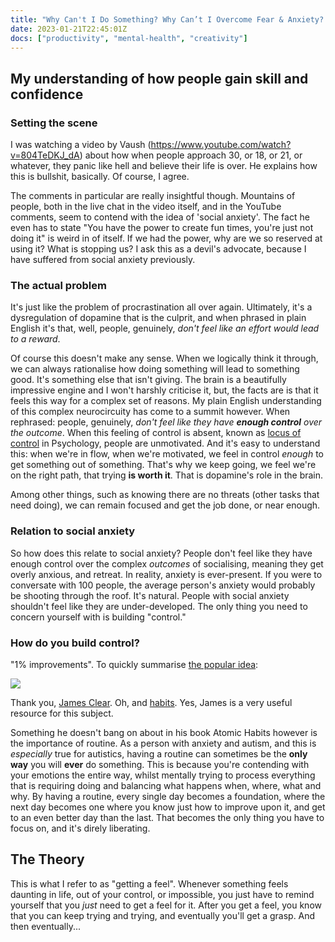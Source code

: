 ```yaml
---
title: "Why Can't I Do Something? Why Can’t I Overcome Fear & Anxiety? – Gaining Success & Control"
date: 2023-01-21T22:45:01Z
docs: ["productivity", "mental-health", "creativity"]
---
```


## My understanding of how people gain skill and confidence

### Setting the scene

I was watching a video by Vaush (https://www.youtube.com/watch?v=804TeDKJ_dA) about how when people approach 30, or 18, or 21, or whatever, they panic like hell and believe their life is over. He explains how this is bullshit, basically. Of course, I agree.

The comments in particular are really insightful though. Mountains of people, both in the live chat in the video itself, and in the YouTube comments, seem to contend with the idea of 'social anxiety'. The fact he even has to state "You have the power to create fun times, you're just not doing it" is weird in of itself. If we had the power, why are we so reserved at using it? What is stopping us? I ask this as a devil's advocate, because I have suffered from social anxiety previously.

### The actual problem

It's just like the problem of procrastination all over again. Ultimately, it's a dysregulation of dopamine that is the culprit, and when phrased in plain English it's that, well, people, genuinely, *don't feel like an effort would lead to a reward*.

Of course this doesn't make any sense. When we logically think it through, we can always rationalise how doing something will lead to something good. It's something else that isn't giving. The brain is a beautifully impressive engine and I won't harshly criticise it, but, the facts are is that it feels this way for a complex set of reasons. My plain English understanding of this complex neurocircuity has come to a summit however. When rephrased: people, genuinely, *don't feel like they have **enough control** over the outcome*. When this feeling of control is absent, known as [locus of control](https://en.wikipedia.org/wiki/Locus_of_control) in Psychology, people are unmotivated. And it's easy to understand this: when we're in flow, when we're motivated, we feel in control *enough* to get something out of something. That's why we keep going, we feel we're on the right path, that trying **is worth it**. That is dopamine's role in the brain.

Among other things, such as knowing there are no threats (other tasks that need doing), we can remain focused and get the job done, or near enough.

### Relation to social anxiety

So how does this relate to social anxiety? People don't feel like they have enough control over the complex *outcomes* of socialising, meaning they get overly anxious, and retreat. In reality, anxiety is ever-present. If you were to conversate with 100 people, the average person's anxiety would probably be shooting through the roof. It's natural. People with social anxiety shouldn't feel like they are under-developed. The only thing you need to concern yourself with is building "control."

### How do you build control?

"1% improvements". To quickly summarise [the popular idea](https://jamesclear.com/book-summaries/the-compound-effect):

<img src="https://jamesclear.com/wp-content/uploads/2015/08/tiny-gains-graph-700x700.jpg"/>

Thank you, [James Clear](https://jamesclear.com/continuous-improvement). Oh, and [habits](https://jamesclear.com/). Yes, James is a very useful resource for this subject.

Something he doesn't bang on about in his book Atomic Habits however is the importance of routine. As a person with anxiety and autism, and this is *especially* true for autistics, having a routine can sometimes be the **only way** you will **ever** do something. This is because you're contending with your emotions the entire way, whilst mentally trying to process everything that is requiring doing and balancing what happens when, where, what and why. By having a routine, every single day becomes a foundation, where the next day becomes one where you know just how to improve upon it, and get to an even better day than the last. That becomes the only thing you have to focus on, and it's direly liberating.

## The Theory

This is what I refer to as "getting a feel". Whenever something feels daunting in life, out of your control, or impossible, you just have to remind yourself that you *just* need to get a feel for it. After you get a feel, you know that you can keep trying and trying, and eventually you'll get a grasp. And then eventually...
